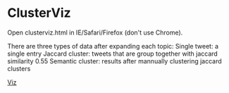 ClusterViz
==========
Open clusterviz.html in IE/Safari/Firefox (don't use Chrome).

There are three types of data after expanding each topic:
Single tweet: a single entry
Jaccard cluster: tweets that are group together with jaccard similarity 0.55
Semantic cluster: results after mannually clustering jaccard clusters

<a href="https://rawgithub.com/ylwang99/ClusterViz/blob/master/clusterviz.html">Viz</a>
